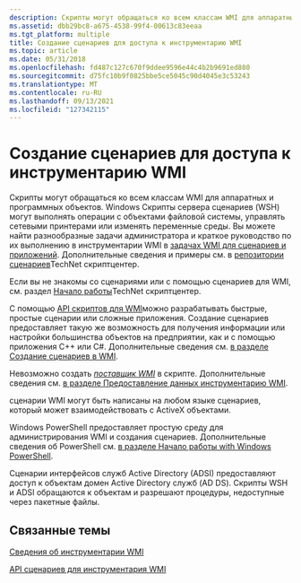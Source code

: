 ```yaml
---
description: Скрипты могут обращаться ко всем классам WMI для аппаратных и программных объектов.
ms.assetid: dbb29bc8-a675-4538-99f4-00613c83eeaa
ms.tgt_platform: multiple
title: Создание сценариев для доступа к инструментарию WMI
ms.topic: article
ms.date: 05/31/2018
ms.openlocfilehash: fd487c127c670f9ddee9596e44c4b2b9691ed880
ms.sourcegitcommit: d75fc10b9f0825bbe5ce5045c90d4045e3c53243
ms.translationtype: MT
ms.contentlocale: ru-RU
ms.lasthandoff: 09/13/2021
ms.locfileid: "127342115"
---
```

# <a name="scripting-access-to-wmi"></a>Создание сценариев для доступа к инструментарию WMI

Скрипты могут обращаться ко всем классам WMI для аппаратных и программных объектов. Windows Скрипты сервера сценариев (WSH) могут выполнять операции с объектами файловой системы, управлять сетевыми принтерами или изменять переменные среды. Вы можете найти разнообразные задачи администратора и краткое руководство по их выполнению в инструментарии WMI в [задачах WMI для сценариев и приложений](wmi-tasks-for-scripts-and-applications.md). Дополнительные сведения и примеры см. в [репозитории сценариев](https://www.microsoft.com/technet/scriptcenter/scripts/default.mspx)TechNet скриптцентер.

Если вы не знакомы со сценариями или с помощью сценариев для WMI, см. раздел [Начало работы](https://www.microsoft.com/technet/scriptcenter/hubs/start.mspx)TechNet скриптцентер.

С помощью [API скриптов для WMI](scripting-api-for-wmi.md)можно разрабатывать быстрые, простые сценарии или сложные приложения. Создание сценариев предоставляет такую же возможность для получения информации или настройки большинства объектов на предприятии, как и с помощью приложения C++ или C#. Дополнительные сведения см. [в разделе Создание сценариев в WMI](/windows/desktop/WmiSdk/creating-a-wmi-script).

Невозможно создать [*поставщик WMI*](gloss-p.md) в скрипте. Дополнительные сведения см. [в разделе Предоставление данных инструментарию WMI](providing-data-to-wmi.md).

сценарии WMI могут быть написаны на любом языке сценариев, который может взаимодействовать с ActiveX объектами.

Windows PowerShell предоставляет простую среду для администрирования WMI и создания сценариев. Дополнительные сведения об PowerShell см. [в разделе Начало работы with Windows PowerShell](/powershell/scripting/getting-started/getting-started-with-windows-powershell?view=powershell-7&preserve-view=true).

Сценарии интерфейсов служб Active Directory (ADSI) предоставляют доступ к объектам домен Active Directory служб (AD DS). Скрипты WSH и ADSI обращаются к объектам и разрешают процедуры, недоступные через пакетные файлы.

## <a name="related-topics"></a>Связанные темы

<dl> <dt>

[Сведения об инструментарии WMI](about-wmi.md)
</dt> <dt>

[API сценариев для инструментария WMI](scripting-api-for-wmi.md)
</dt> </dl>

 

 

